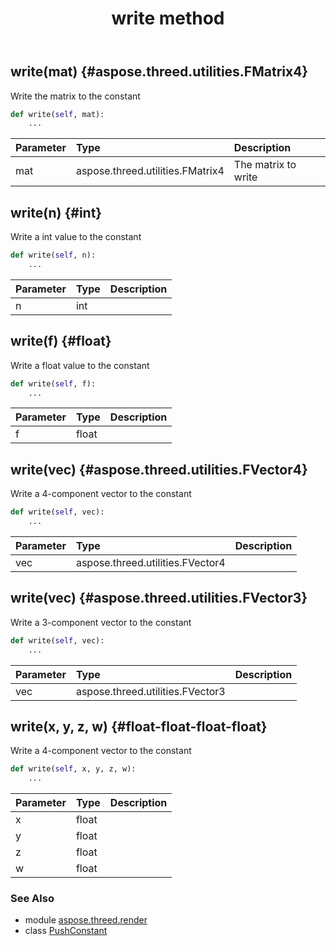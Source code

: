 ﻿---
title: write method
second_title: Aspose.3D for Python via .NET API References
description: 
type: docs
weight: 30
url: /python-net/aspose.threed.render/pushconstant/write/
is_root: false
---

## write(mat) {#aspose.threed.utilities.FMatrix4}

Write the matrix to the constant



```python
def write(self, mat):
    ...
```


| Parameter | Type | Description |
| :- | :- | :- |
| mat | aspose.threed.utilities.FMatrix4 | The matrix to write |


## write(n) {#int}

Write a int value to the constant



```python
def write(self, n):
    ...
```


| Parameter | Type | Description |
| :- | :- | :- |
| n | int |  |


## write(f) {#float}

Write a float value to the constant



```python
def write(self, f):
    ...
```


| Parameter | Type | Description |
| :- | :- | :- |
| f | float |  |


## write(vec) {#aspose.threed.utilities.FVector4}

Write a 4-component vector to the constant



```python
def write(self, vec):
    ...
```


| Parameter | Type | Description |
| :- | :- | :- |
| vec | aspose.threed.utilities.FVector4 |  |


## write(vec) {#aspose.threed.utilities.FVector3}

Write a 3-component vector to the constant



```python
def write(self, vec):
    ...
```


| Parameter | Type | Description |
| :- | :- | :- |
| vec | aspose.threed.utilities.FVector3 |  |


## write(x, y, z, w) {#float-float-float-float}

Write a 4-component vector to the constant



```python
def write(self, x, y, z, w):
    ...
```


| Parameter | Type | Description |
| :- | :- | :- |
| x | float |  |
| y | float |  |
| z | float |  |
| w | float |  |



### See Also
* module [aspose.threed.render](../../)
* class [PushConstant](/3d/python-net/aspose.threed.render/pushconstant)
